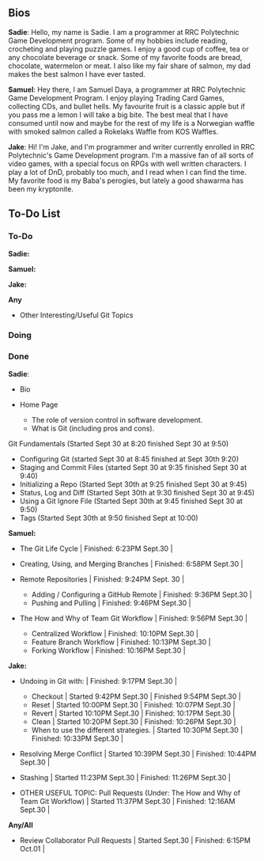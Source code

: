 ## Bios

**Sadie**:
Hello, my name is Sadie. I am a programmer at RRC Polytechnic Game Development program. Some of my hobbies include reading, crocheting and playing puzzle games. I enjoy a good cup of coffee, tea or any chocolate beverage or snack. Some of my favorite foods are bread, chocolate, watermelon or meat. I also like my fair share of salmon, my dad makes the best salmon I have ever tasted.

**Samuel**:
Hey there, I am Samuel Daya, a programmer at RRC Polytechnic Game Development Program. I enjoy playing Trading Card Games, collecting CDs, and bullet hells. My favourite fruit is a classic apple but if you pass me a lemon I will take a big bite. The best meal that I have consumed until now and maybe for the rest of my life is a Norwegian waffle with smoked salmon called a Rokelaks Waffle from KOS Waffles.

**Jake**: 
Hi! I'm Jake, and I'm programmer and writer currently enrolled in RRC Polytechnic's Game Development program. I'm a massive fan of all sorts of video games, with a special focus on RPGs with well written characters. I play a lot of DnD, probably too much, and I read when I can find the time. My favorite food is my Baba's perogies, but lately a good shawarma has been my kryptonite.





## To-Do List

### To-Do

**Sadie:**

**Samuel:**

**Jake:**



**Any**

* Other Interesting/Useful Git Topics

### Doing



### Done

**Sadie**:

* Bio
* Home Page

  * The role of version control in software development.
  * What is Git (including pros and cons).

Git Fundamentals (Started Sept 30 at 8:20 finished Sept 30 at 9:50)

* Configuring Git (started Sept 30 at 8:45 finished at Sept 30th 9:20)
* Staging and Commit Files (started Sept 30 at 9:35 finished Sept 30 at 9:40)
* Initializing a Repo (Started Sept 30th at 9:25 finished Sept 30 at 9:45)
* Status, Log and Diff (Started Sept 30th at 9:30 finished Sept 30 at 9:45)
* Using a Git Ignore File (Started Sept 30th at 9:45 finished Sept 30 at 9:50)
* Tags (Started Sept 30th at 9:50 finished Sept at 10:00)



**Samuel:**

* The Git Life Cycle | Finished: 6:23PM Sept.30 |
* Creating, Using, and Merging Branches | Finished: 6:58PM Sept.30 |
* Remote Repositories | Finished: 9:24PM Sept. 30 |

  * Adding / Configuring a GitHub Remote | Finished: 9:36PM Sept.30 |
  * Pushing and Pulling | Finished: 9:46PM Sept.30 |

* The How and Why of Team Git Workflow | Finished: 9:56PM Sept.30 |

  * Centralized Workflow | Finished: 10:10PM Sept.30 |
  * Feature Branch Workflow | Finished: 10:13PM Sept.30 |
  * Forking Workflow | Finished: 10:16PM Sept.30 |



**Jake:**

* Undoing in Git with: | Finished: 9:17PM Sept.30 |

  * Checkout | Started 9:42PM Sept.30 | Finished 9:54PM Sept.30 |
  * Reset | Started 10:00PM Sept.30 | Finished: 10:07PM Sept.30 |
  * Revert | Started 10:10PM Sept.30 | Finished: 10:17PM Sept.30 |
  * Clean | Started 10:20PM Sept.30 | Finished: 10:26PM Sept.30 |
  * When to use the different strategies. | Started 10:30PM Sept.30 | Finished: 10:33PM Sept.30 |

* Resolving Merge Conflict | Started 10:39PM Sept.30 | Finished: 10:44PM Sept.30 |
* Stashing | Started 11:23PM Sept.30 | Finished: 11:26PM Sept.30 |
* OTHER USEFUL TOPIC: Pull Requests (Under: The How and Why of Team Git Workflow) | Started 11:37PM Sept.30 | Finished: 12:16AM Sept.30 |



**Any/All**

* Review Collaborator Pull Requests | Started Sept.30 | Finished: 6:15PM Oct.01 |
